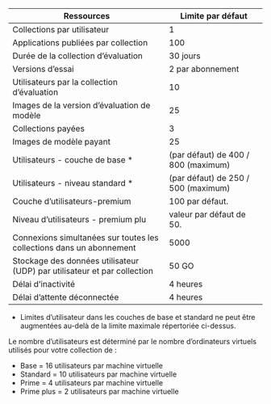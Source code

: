 
|Ressources | Limite par défaut|
|--------------|--------|
|Collections par utilisateur| 1|
|Applications publiées par collection| 100|
|Durée de la collection d’évaluation| 30 jours|
|Versions d’essai| 2 par abonnement|
|Utilisateurs par la collection d’évaluation| 10|
|Images de la version d’évaluation de modèle| 25|
|Collections payées| 3 |
|Images de modèle payant| 25|
|Utilisateurs - couche de base *| (par défaut) de 400 / 800 (maximum)|
|Utilisateurs - niveau standard *| (par défaut) de 250 / 500 (maximum)|
|Couche d’utilisateurs-premium| 100 par défaut.|
|Niveau d’utilisateurs - premium plu | valeur par défaut de 50.|
|Connexions simultanées sur toutes les collections dans un abonnement| 5000|
|Stockage des données utilisateur (UDP) par utilisateur et par collection| 50 GO|
|Délai d’inactivité| 4 heures|
|Délai d’attente déconnectée| 4 heures|

* Limites d’utilisateur dans les couches de base et standard ne peut être augmentées au-delà de la limite maximale répertoriée ci-dessus. 

Le nombre d’utilisateurs est déterminé par le nombre d’ordinateurs virtuels utilisés pour votre collection de :

- Base = 16 utilisateurs par machine virtuelle
- Standard = 10 utilisateurs par machine virtuelle
- Prime = 4 utilisateurs par machine virtuelle
- Prime plus = 2 utilisateurs par machine virtuelle
